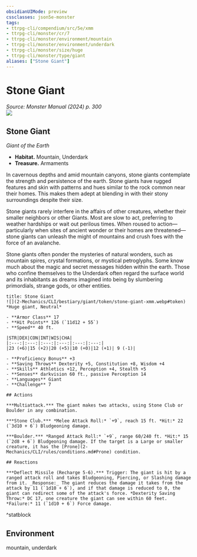 ```yaml
---
obsidianUIMode: preview
cssclasses: json5e-monster
tags:
- ttrpg-cli/compendium/src/5e/xmm
- ttrpg-cli/monster/cr/7
- ttrpg-cli/monster/environment/mountain
- ttrpg-cli/monster/environment/underdark
- ttrpg-cli/monster/size/huge
- ttrpg-cli/monster/type/giant
aliases: ["Stone Giant"]
---
```

# Stone Giant
*Source: Monster Manual (2024) p. 300*  
![](2-Mechanics/CLI/books/monster-manual-2025/img/stone-giant.webp#right)

## Stone Giant

*Giant of the Earth*

- **Habitat.** Mountain, Underdark  
- **Treasure.** Armaments  

In cavernous depths and amid mountain canyons, stone giants contemplate the strength and persistence of the earth. Stone giants have rugged features and skin with patterns and hues similar to the rock common near their homes. This makes them adept at blending in with their stony surroundings despite their size.

Stone giants rarely interfere in the affairs of other creatures, whether their smaller neighbors or other Giants. Most are slow to act, preferring to weather hardships or wait out perilous times. When roused to action—particularly when sites of ancient wonder or their homes are threatened—stone giants can unleash the might of mountains and crush foes with the force of an avalanche.

Stone giants often ponder the mysteries of natural wonders, such as mountain spires, crystal formations, or mystical petroglyphs. Some know much about the magic and secret messages hidden within the earth. Those who confine themselves to the Underdark often regard the surface world and its inhabitants as dreams imagined into being by slumbering primordials, strange gods, or other entities.

```ad-statblock
title: Stone Giant
![](2-Mechanics/CLI/bestiary/giant/token/stone-giant-xmm.webp#token)
*Huge giant, Neutral*

- **Armor Class** 17 
- **Hit Points** 126 (`11d12 + 55`) 
- **Speed** 40 ft.

|STR|DEX|CON|INT|WIS|CHA|
|:---:|:---:|:---:|:---:|:---:|:---:|
|23 (+6)|15 (+2)|20 (+5)|10 (+0)|12 (+1)| 9 (-1)|

- **Proficiency Bonus** +3
- **Saving Throws** Dexterity +5, Constitution +8, Wisdom +4
- **Skills** Athletics +12, Perception +4, Stealth +5
- **Senses** darkvision 60 ft., passive Perception 14
- **Languages** Giant
- **Challenge** 7

## Actions

***Multiattack.*** The giant makes two attacks, using Stone Club or Boulder in any combination.

***Stone Club.*** *Melee Attack Roll:* `+9`, reach 15 ft. *Hit:* 22 (`3d10 + 6`) Bludgeoning damage.

***Boulder.*** *Ranged Attack Roll:* `+9`, range 60/240 ft. *Hit:* 15 (`2d8 + 6`) Bludgeoning damage. If the target is a Large or smaller creature, it has the [Prone](2-Mechanics/CLI/rules/conditions.md#Prone) condition.

## Reactions

***Deflect Missile (Recharge 5-6).*** Trigger: The giant is hit by a ranged attack roll and takes Bludgeoning, Piercing, or Slashing damage from it. _Response:_ The giant reduces the damage it takes from the attack by 11 (`1d10 + 6`), and if that damage is reduced to 0, the giant can redirect some of the attack's force. *Dexterity Saving Throw:* DC 17, one creature the giant can see within 60 feet. *Failure:* 11 (`1d10 + 6`) Force damage.
```
^statblock

## Environment

mountain, underdark